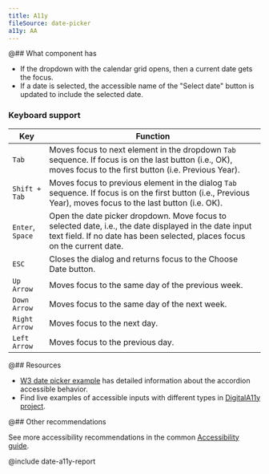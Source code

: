 ```yaml
---
title: A11y
fileSource: date-picker
a11y: AA
---
```


@## What component has

- If the dropdown with the calendar grid opens, then a current date gets the focus.
- If a date is selected, the accessible name of the "Select date" button is updated to include the selected date.

### Keyboard support

| Key              | Function                                                                                                                                                                           |
| ---------------- | ---------------------------------------------------------------------------------------------------------------------------------------------------------------------------------- |
| `Tab`            | Moves focus to next element in the dropdown `Tab` sequence. If focus is on the last button (i.e., OK), moves focus to the first button (i.e. Previous Year).                       |
| `Shift + Tab`    | Moves focus to previous element in the dialog `Tab` sequence. If focus is on the first button (i.e., Previous Year), moves focus to the last button (i.e. OK).                     |
| `Enter`, `Space` | Open the date picker dropdown. Move focus to selected date, i.e., the date displayed in the date input text field. If no date has been selected, places focus on the current date. |
| `ESC`            | Closes the dialog and returns focus to the Choose Date button.                                                                                                                     |
| `Up Arrow`       | Moves focus to the same day of the previous week.                                                                                                                                  |
| `Down Arrow`     | Moves focus to the same day of the next week.                                                                                                                                      |
| `Right Arrow`    | Moves focus to the next day.                                                                                                                                                       |
| `Left Arrow`     | Moves focus to the previous day.                                                                                                                                                   |

@## Resources

- [W3 date picker example](https://www.w3.org/TR/wai-aria-practices/examples/dialog-modal/datepicker-dialog.html) has detailed information about the accordion accessible behavior.
- Find live examples of accessible inputs with different types in [DigitalA11y project](https://www.digitala11y.com/demos/accessibility-of-html-input-types-examples/).

@## Other recommendations

See more accessibility recommendations in the common [Accessibility guide](/core-principles/a11y/).

@include date-a11y-report
